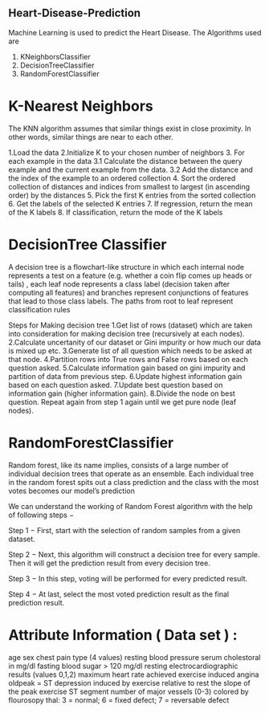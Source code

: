 ## Heart-Disease-Prediction
Machine Learning is used to predict the Heart Disease. The Algorithms used are 
1. KNeighborsClassifier
2. DecisionTreeClassifier
3. RandomForestClassifier


# K-Nearest Neighbors
The KNN algorithm assumes that similar things exist in close proximity. In other words, similar things are near to each other.
 
1.Load the data
2.Initialize K to your chosen number of neighbors
3. For each example in the data
3.1 Calculate the distance between the query example and the current example from the data.
3.2 Add the distance and the index of the example to an ordered collection
4. Sort the ordered collection of distances and indices from smallest to largest (in ascending order) by the distances
5. Pick the first K entries from the sorted collection
6. Get the labels of the selected K entries
7. If regression, return the mean of the K labels
8. If classification, return the mode of the K labels

# DecisionTree Classifier

A decision tree is a flowchart-like structure in which each internal node represents a test on a feature (e.g. whether a coin flip comes up heads or tails) , each leaf node represents a class label (decision taken after computing all features) and branches represent conjunctions of features that lead to those class labels. The paths from root to leaf represent classification rules

Steps for Making decision tree
1.Get list of rows (dataset) which are taken into consideration for making decision tree (recursively at each nodes).
2.Calculate uncertanity of our dataset or Gini impurity or how much our data is mixed up etc.
3.Generate list of all question which needs to be asked at that node.
4.Partition rows into True rows and False rows based on each question asked.
5.Calculate information gain based on gini impurity and partition of data from previous step.
6.Update highest information gain based on each question asked.
7.Update best question based on information gain (higher information gain).
8.Divide the node on best question. Repeat again from step 1 again until we get pure node (leaf nodes).

# RandomForestClassifier
Random forest, like its name implies, consists of a large number of individual decision trees that operate as an ensemble. Each individual tree in the random forest spits out a class prediction and the class with the most votes becomes our model’s prediction 

We can understand the working of Random Forest algorithm with the help of following steps −

Step 1 − First, start with the selection of random samples from a given dataset.

Step 2 − Next, this algorithm will construct a decision tree for every sample. Then it will get the prediction result from every decision tree.

Step 3 − In this step, voting will be performed for every predicted result.

Step 4 − At last, select the most voted prediction result as the final prediction result.

# Attribute Information ( Data set ) :
age
sex
chest pain type (4 values)
resting blood pressure
serum cholestoral in mg/dl
fasting blood sugar > 120 mg/dl
resting electrocardiographic results (values 0,1,2)
maximum heart rate achieved
exercise induced angina
oldpeak = ST depression induced by exercise relative to rest
the slope of the peak exercise ST segment
number of major vessels (0-3) colored by flourosopy
thal: 3 = normal; 6 = fixed defect; 7 = reversable defect
